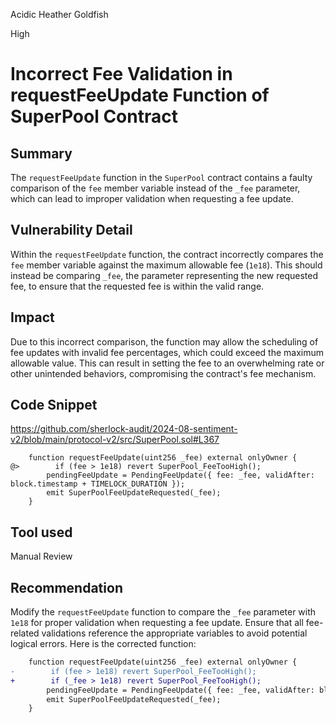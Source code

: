 Acidic Heather Goldfish

High

# Incorrect Fee Validation in requestFeeUpdate Function of SuperPool Contract

## Summary
The `requestFeeUpdate` function in the `SuperPool` contract contains a faulty comparison of the `fee` member variable instead of the `_fee` parameter, which can lead to improper validation when requesting a fee update.

## Vulnerability Detail
Within the `requestFeeUpdate` function, the contract incorrectly compares the `fee` member variable against the maximum allowable fee (`1e18`). This should instead be comparing `_fee`, the parameter representing the new requested fee, to ensure that the requested fee is within the valid range.

## Impact
Due to this incorrect comparison, the function may allow the scheduling of fee updates with invalid fee percentages, which could exceed the maximum allowable value. This can result in setting the fee to an overwhelming rate or other unintended behaviors, compromising the contract's fee mechanism.

## Code Snippet
https://github.com/sherlock-audit/2024-08-sentiment-v2/blob/main/protocol-v2/src/SuperPool.sol#L367
```solidity
    function requestFeeUpdate(uint256 _fee) external onlyOwner {
@>        if (fee > 1e18) revert SuperPool_FeeTooHigh();
        pendingFeeUpdate = PendingFeeUpdate({ fee: _fee, validAfter: block.timestamp + TIMELOCK_DURATION });
        emit SuperPoolFeeUpdateRequested(_fee);
    }
```

## Tool used
Manual Review

## Recommendation
Modify the `requestFeeUpdate` function to compare the `_fee` parameter with `1e18` for proper validation when requesting a fee update. Ensure that all fee-related validations reference the appropriate variables to avoid potential logical errors.
Here is the corrected function:

```diff
    function requestFeeUpdate(uint256 _fee) external onlyOwner {
-        if (fee > 1e18) revert SuperPool_FeeTooHigh();
+        if (_fee > 1e18) revert SuperPool_FeeTooHigh();
        pendingFeeUpdate = PendingFeeUpdate({ fee: _fee, validAfter: block.timestamp + TIMELOCK_DURATION });
        emit SuperPoolFeeUpdateRequested(_fee);
    }
```
